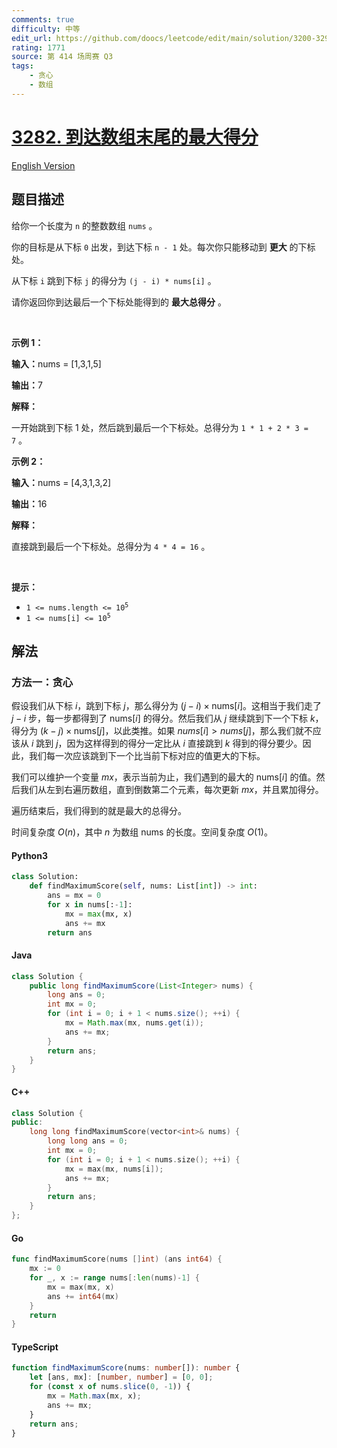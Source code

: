 ```yaml
---
comments: true
difficulty: 中等
edit_url: https://github.com/doocs/leetcode/edit/main/solution/3200-3299/3282.Reach%20End%20of%20Array%20With%20Max%20Score/README.md
rating: 1771
source: 第 414 场周赛 Q3
tags:
    - 贪心
    - 数组
---
```


<!-- problem:start -->

# [3282. 到达数组末尾的最大得分](https://leetcode.cn/problems/reach-end-of-array-with-max-score)

[English Version](/solution/3200-3299/3282.Reach%20End%20of%20Array%20With%20Max%20Score/README_EN.md)

## 题目描述

<!-- description:start -->

<p>给你一个长度为 <code>n</code>&nbsp;的整数数组&nbsp;<code>nums</code>&nbsp;。</p>

<p>你的目标是从下标 <code>0</code>&nbsp;出发，到达下标 <code>n - 1</code>&nbsp;处。每次你只能移动到&nbsp;<strong>更大</strong>&nbsp;的下标处。</p>

<p>从下标 <code>i</code>&nbsp;跳到下标 <code>j</code>&nbsp;的得分为&nbsp;<code>(j - i) * nums[i]</code>&nbsp;。</p>

<p>请你返回你到达最后一个下标处能得到的 <strong>最大总得分</strong>&nbsp;。</p>

<p>&nbsp;</p>

<p><strong class="example">示例 1：</strong></p>

<div class="example-block">
<p><span class="example-io"><b>输入：</b>nums = [1,3,1,5]</span></p>

<p><b>输出：</b>7</p>

<p><b>解释：</b></p>

<p>一开始跳到下标 1 处，然后跳到最后一个下标处。总得分为&nbsp;<code>1 * 1 + 2 * 3 = 7</code>&nbsp;。</p>
</div>

<p><strong class="example">示例 2：</strong></p>

<div class="example-block">
<p><span class="example-io"><b>输入：</b>nums = [4,3,1,3,2]</span></p>

<p><b>输出：</b>16</p>

<p><strong>解释：</strong></p>

<p>直接跳到最后一个下标处。总得分为&nbsp;<code>4 * 4 = 16</code>&nbsp;。</p>
</div>

<p>&nbsp;</p>

<p><strong>提示：</strong></p>

<ul>
	<li><code>1 &lt;= nums.length &lt;= 10<sup>5</sup></code></li>
	<li><code>1 &lt;= nums[i] &lt;= 10<sup>5</sup></code></li>
</ul>

<!-- description:end -->

## 解法

<!-- solution:start -->

### 方法一：贪心

假设我们从下标 $i$，跳到下标 $j$，那么得分为 $(j - i) \times \text{nums}[i]$。这相当于我们走了 $j - i$ 步，每一步都得到了 $\text{nums}[i]$ 的得分。然后我们从 $j$ 继续跳到下一个下标 $k$，得分为 $(k - j) \times \text{nums}[j]$，以此类推。如果 $nums[i] \gt nums[j]$，那么我们就不应该从 $i$ 跳到 $j$，因为这样得到的得分一定比从 $i$ 直接跳到 $k$ 得到的得分要少。因此，我们每一次应该跳到下一个比当前下标对应的值更大的下标。

我们可以维护一个变量 $mx$，表示当前为止，我们遇到的最大的 $\text{nums}[i]$ 的值。然后我们从左到右遍历数组，直到倒数第二个元素，每次更新 $mx$，并且累加得分。

遍历结束后，我们得到的就是最大的总得分。

时间复杂度 $O(n)$，其中 $n$ 为数组 $\text{nums}$ 的长度。空间复杂度 $O(1)$。

<!-- tabs:start -->

#### Python3

```python
class Solution:
    def findMaximumScore(self, nums: List[int]) -> int:
        ans = mx = 0
        for x in nums[:-1]:
            mx = max(mx, x)
            ans += mx
        return ans
```

#### Java

```java
class Solution {
    public long findMaximumScore(List<Integer> nums) {
        long ans = 0;
        int mx = 0;
        for (int i = 0; i + 1 < nums.size(); ++i) {
            mx = Math.max(mx, nums.get(i));
            ans += mx;
        }
        return ans;
    }
}
```

#### C++

```cpp
class Solution {
public:
    long long findMaximumScore(vector<int>& nums) {
        long long ans = 0;
        int mx = 0;
        for (int i = 0; i + 1 < nums.size(); ++i) {
            mx = max(mx, nums[i]);
            ans += mx;
        }
        return ans;
    }
};
```

#### Go

```go
func findMaximumScore(nums []int) (ans int64) {
	mx := 0
	for _, x := range nums[:len(nums)-1] {
		mx = max(mx, x)
		ans += int64(mx)
	}
	return
}
```

#### TypeScript

```ts
function findMaximumScore(nums: number[]): number {
    let [ans, mx]: [number, number] = [0, 0];
    for (const x of nums.slice(0, -1)) {
        mx = Math.max(mx, x);
        ans += mx;
    }
    return ans;
}
```

<!-- tabs:end -->

<!-- solution:end -->

<!-- problem:end -->
